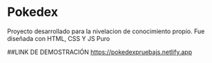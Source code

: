# Pokedex

Proyecto desarrollado para la nivelacion de conocimiento propio.
Fue diseñada con HTML, CSS Y JS Puro

##LINK DE DEMOSTRACIÓN
https://pokedexpruebajs.netlify.app

